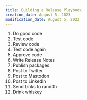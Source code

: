 ```yaml
---
title: Building a Release Playbook
creation_date: August 5, 2023
modification_date: August 5, 2023
---
```

1. Do good code
2. Test code
3. Review code
4. Test code again
5. Approve code
6. Write Release Notes
7. Publish packages
8. Post to Twitter
9. Post to Mastodon
10. Post to LinkedIn
11. Send Links to rand0h
12. Drink whiskey

